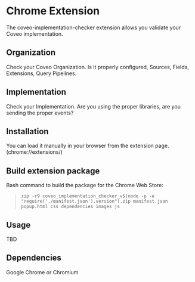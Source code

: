 # Chrome Extension
The coveo-implementation-checker extension allows you validate your Coveo implementation.

## Organization
Check your Coveo Organization. Is it properly configured, Sources, Fields, Extensions, Query Pipelines.

## Implementation
Check your Implementation. Are you using the proper libraries, are you sending the proper events?


## Installation
You can load it manually in your browser from the extension page. (chrome://extensions/)

## Build extension package

Bash command to build the package for the Chrome Web Store:
> `zip -r9 coveo_implementation_checker_v$(node -p -e "require('./manifest.json').version").zip manifest.json popup.html css dependencies images js`

## Usage

TBD

## Dependencies
Google Chrome or Chromium

